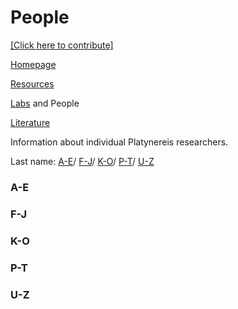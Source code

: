 # People

[[Click here to contribute]](https://github.com/platynereis/platynereis.github.io/issues/new)

[Homepage](index.md)

[Resources](resources.md)

[Labs](labs.md) and People

[Literature](literature.md)



Information about individual Platynereis researchers.

Last name: [A-E](#a-e)/ [F-J](#f-j)/ [K-O](#k-o)/ [P-T](#p-t)/ [U-Z](#u-z)

### A-E

### F-J

### K-O

### P-T

### U-Z
